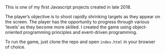 This is one of my first Javascript projects created in late 2018.

The player’s objective is to shoot rapidly shrinking targets as they appear on the screen. The player has the opportunity to progress through various ‘levels’ as they become more skilled. I created the game using object-oriented programming principles and event-driven programming.

To run the game, just clone the repo and open `index.html` in your browser of choice.
